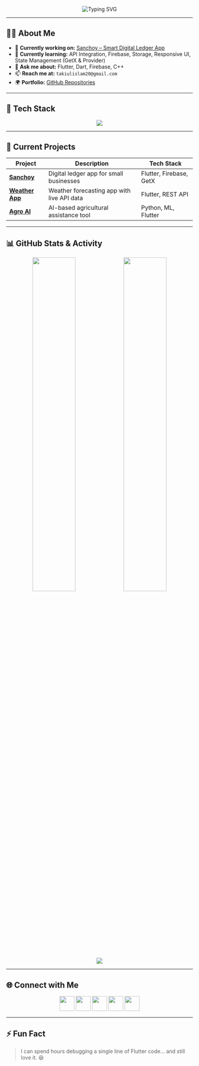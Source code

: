 


<!-- Typing SVG Banner -->
<p align="center">
  <img src="https://readme-typing-svg.herokuapp.com?font=Fira+Code&size=28&duration=3000&pause=1000&color=00C2CB&center=true&vCenter=true&width=900&lines=Hi+%F0%9F%91%8B%2C+I'm+Takiul+Islam+Sumon;Passionate+Flutter+Developer+from+Bangladesh;Love+Building+Mobile+Apps+with+Beautiful+UI;Open+Source+Enthusiast+%26+Tech+Explorer" alt="Typing SVG" />
</p>

---

## 👨‍💻 About Me
- 🔭 **Currently working on:** [Sanchoy – Smart Digital Ledger App](https://github.com/takiul-sumon)  
- 🌱 **Currently learning:** API Integration, Firebase, Storage, Responsive UI, State Management (GetX & Provider)  
- 💬 **Ask me about:** Flutter, Dart, Firebase, C++  
- 📫 **Reach me at:** `takiulislam20@gmail.com`  
- 🌍 **Portfolio:** [GitHub Repositories](https://github.com/takiul-sumon?tab=repositories)

---

## 🚀 Tech Stack

<p align="center">
  <img src="https://skillicons.dev/icons?i=flutter,dart,firebase,cpp,java,python,html,css,git,figma,photoshop,illustrator,linux,swift,androidstudio" />
</p>

---

## 📌 Current Projects

| Project | Description | Tech Stack |
|---------|-------------|------------|
| [**Sanchoy**](https://github.com/takiul-sumon) | Digital ledger app for small businesses | Flutter, Firebase, GetX |
| [**Weather App**](https://github.com/takiul-sumon/Weather-App) | Weather forecasting app with live API data | Flutter, REST API |
| [**Agro AI**](#) | AI-based agricultural assistance tool | Python, ML, Flutter |

---

## 📊 GitHub Stats & Activity

<p align="center">
  <img width="48%" src="https://github-readme-stats.vercel.app/api?username=takiul-sumon&show_icons=true&theme=tokyonight" />
  <img width="48%" src="https://github-readme-streak-stats.herokuapp.com/?user=takiul-sumon&theme=tokyonight" />
</p>

<p align="center">
  <img src="https://github-readme-stats.vercel.app/api/top-langs/?username=takiul-sumon&layout=compact&theme=tokyonight" />
</p>

---

## 🌐 Connect with Me
<p align="center">
<a href="https://twitter.com/takiul_islam" target="blank"><img src="https://skillicons.dev/icons?i=twitter" height="40" /></a>
<a href="https://linkedin.com/in/takiul-sumon" target="blank"><img src="https://skillicons.dev/icons?i=linkedin" height="40" /></a>
<a href="https://fb.com/takiulisumon" target="blank"><img src="https://skillicons.dev/icons?i=facebook" height="40" /></a>
<a href="https://instagram.com/takiulisumon" target="blank"><img src="https://skillicons.dev/icons?i=instagram" height="40" /></a>
<a href="https://www.hackerrank.com/takiulislam20" target="blank"><img src="https://skillicons.dev/icons?i=hackerrank" height="40" /></a>
</p>

---

## ⚡ Fun Fact
> I can spend hours debugging a single line of Flutter code… and still love it. 😆  
